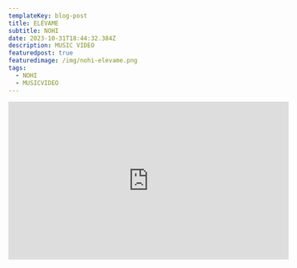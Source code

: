 ```yaml
---
templateKey: blog-post
title: ELÉVAME
subtitle: NOHI
date: 2023-10-31T18:44:32.384Z
description: MUSIC VIDEO
featuredpost: true
featuredimage: /img/nohi-elevame.png
tags:
  - NOHI
  - MUSICVIDEO
---
```

<iframe width="560" height="315" src="https://www.youtube.com/embed/Sg9P9nxg8Uc?si=hdvnjrKt-oTEiDgO" title="YouTube video player" frameborder="0" allow="accelerometer; autoplay; clipboard-write; encrypted-media; gyroscope; picture-in-picture; web-share" allowfullscreen></iframe>